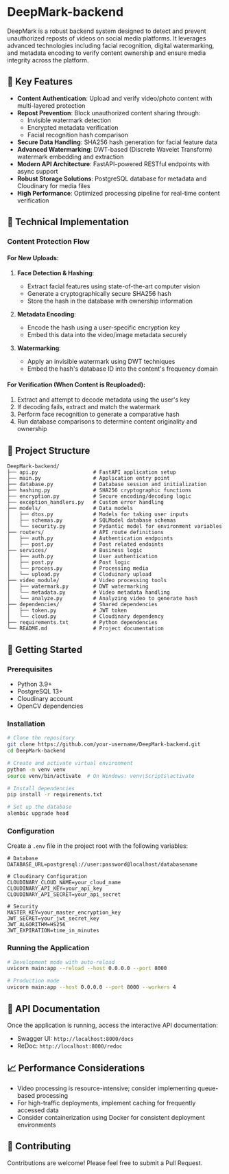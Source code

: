 # DeepMark-backend

DeepMark is a robust backend system designed to detect and prevent unauthorized reposts of videos on social media platforms. It leverages advanced technologies including facial recognition, digital watermarking, and metadata encoding to verify content ownership and ensure media integrity across the platform.

## 🔑 Key Features

- **Content Authentication**: Upload and verify video/photo content with multi-layered protection
- **Repost Prevention**: Block unauthorized content sharing through:
  - Invisible watermark detection
  - Encrypted metadata verification
  - Facial recognition hash comparison
- **Secure Data Handling**: SHA256 hash generation for facial feature data
- **Advanced Watermarking**: DWT-based (Discrete Wavelet Transform) watermark embedding and extraction
- **Modern API Architecture**: FastAPI-powered RESTful endpoints with async support
- **Robust Storage Solutions**: PostgreSQL database for metadata and Cloudinary for media files
- **High Performance**: Optimized processing pipeline for real-time content verification

## 🧠 Technical Implementation

### Content Protection Flow

#### For New Uploads:
1. **Face Detection & Hashing**: 
   - Extract facial features using state-of-the-art computer vision
   - Generate a cryptographically secure SHA256 hash
   - Store the hash in the database with ownership information

2. **Metadata Encoding**: 
   - Encode the hash using a user-specific encryption key
   - Embed this data into the video/image metadata securely

3. **Watermarking**: 
   - Apply an invisible watermark using DWT techniques
   - Embed the hash's database ID into the content's frequency domain

#### For Verification (When Content is Reuploaded):
1. Extract and attempt to decode metadata using the user's key
2. If decoding fails, extract and match the watermark
3. Perform face recognition to generate a comparative hash
4. Run database comparisons to determine content originality and ownership

## 📁 Project Structure

```
DeepMark-backend/
├── api.py                  # FastAPI application setup
├── main.py                 # Application entry point
├── database.py             # Database session and initialization
├── hashing.py              # SHA256 cryptographic functions
├── encryption.py           # Secure encoding/decoding logic
├── exception_handlers.py   # Custom error handling
├── models/                 # Data models
│   ├── dtos.py             # Models for taking user inputs
│   ├── schemas.py          # SQLModel database schemas
│   └── security.py         # Pydantic model for environment variables
├── routers/                # API route definitions
│   ├── auth.py             # Authentication endpoints
│   ├── post.py             # Post related endoints
├── services/               # Business logic
│   ├── auth.py             # User authentication
│   ├── post.py             # Post logic 
│   └── process.py          # Processing media
│   └── upload.py           # Cloduinary upload
├── video_module/           # Video processing tools
│   ├── watermark.py        # DWT watermarking
│   └── metadata.py         # Video metadata handling
│   └── analyze.py          # Analyzing video to generate hash
├── dependencies/           # Shared dependencies
│   ├── token.py            # JWT token 
│   └── cloud.py            # Cloudinary dependency
├── requirements.txt        # Python dependencies
└── README.md               # Project documentation
```

## 🚀 Getting Started

### Prerequisites

- Python 3.9+
- PostgreSQL 13+
- Cloudinary account
- OpenCV dependencies

### Installation

```bash
# Clone the repository
git clone https://github.com/your-username/DeepMark-backend.git
cd DeepMark-backend

# Create and activate virtual environment
python -m venv venv
source venv/bin/activate  # On Windows: venv\Scripts\activate

# Install dependencies
pip install -r requirements.txt

# Set up the database
alembic upgrade head
```

### Configuration

Create a `.env` file in the project root with the following variables:

```env
# Database
DATABASE_URL=postgresql://user:password@localhost/databasename

# Cloudinary Configuration
CLOUDINARY_CLOUD_NAME=your_cloud_name
CLOUDINARY_API_KEY=your_api_key
CLOUDINARY_API_SECRET=your_api_secret

# Security
MASTER_KEY=your_master_encryption_key
JWT_SECRET=your_jwt_secret_key
JWT_ALGORITHM=HS256
JWT_EXPIRATION=time_in_minutes

```

### Running the Application

```bash
# Development mode with auto-reload
uvicorn main:app --reload --host 0.0.0.0 --port 8000

# Production mode
uvicorn main:app --host 0.0.0.0 --port 8000 --workers 4
```

## 📝 API Documentation

Once the application is running, access the interactive API documentation:

- Swagger UI: `http://localhost:8000/docs`
- ReDoc: `http://localhost:8000/redoc`



## 📈 Performance Considerations

- Video processing is resource-intensive; consider implementing queue-based processing
- For high-traffic deployments, implement caching for frequently accessed data
- Consider containerization using Docker for consistent deployment environments


## 👥 Contributing

Contributions are welcome! Please feel free to submit a Pull Request.